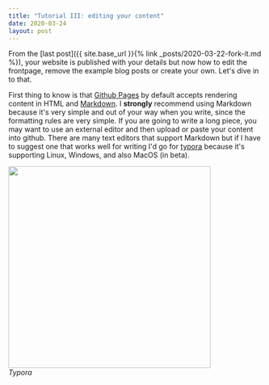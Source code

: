 ```yaml
---
title: "Tutorial III: editing your content"
date: 2020-03-24
layout: post
---
```


From the [last post]({{ site.base_url }}{% link _posts/2020-03-22-fork-it.md %}), your website is published with your details but now how to edit the frontpage, remove the example blog posts or create your own. Let's dive in to that. 

First thing to know is that [Github Pages](https://pages.github.com/) by default accepts rendering content in HTML and [Markdown](https://daringfireball.net/projects/markdown/syntax). I **strongly** recommend using Markdown because it's very simple and out of your way when you write, since the formatting rules are very simple. If you are going to write a long piece, you may want to use an external editor and then upload or paste your content into github. There are many text editors that support Markdown but if I have to suggest one that works well for writing I'd go for [typora](https://typora.io/) because it's supporting Linux, Windows, and also MacOS (in beta).

<img src="{{ site.base_url }}{% link /assets/imgs/typora.png %}" style="width:400px"><br>
_Typora_
